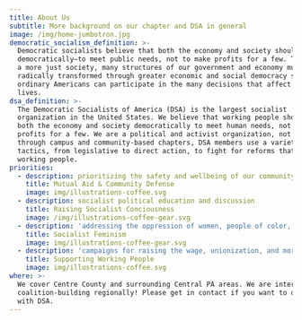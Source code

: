 ```yaml
---
title: About Us
subtitle: More background on our chapter and DSA in general
image: /img/home-jumbotron.jpg
democratic_socialism_definition: >-
  Democratic socialists believe that both the economy and society should be run
  democratically—to meet public needs, not to make profits for a few. To achieve
  a more just society, many structures of our government and economy must be
  radically transformed through greater economic and social democracy so that
  ordinary Americans can participate in the many decisions that affect our
  lives.
dsa_definition: >-
  The Democratic Socialists of America (DSA) is the largest socialist
  organization in the United States. We believe that working people should run
  both the economy and society democratically to meet human needs, not to make
  profits for a few. We are a political and activist organization, not a party;
  through campus and community-based chapters, DSA members use a variety of
  tactics, from legislative to direct action, to fight for reforms that empower
  working people.
priorities:
  - description: prioritizing the safety and wellbeing of our community
    title: Mutual Aid & Community Defense
    image: img/illustrations-coffee.svg
  - description: socialist political education and discussion
    title: Raising Socialist Conciousness
    image: /img/illustrations-coffee-gear.svg
  - description: 'addressing the oppression of women, people of color, and other groups'
    title: Socialist Feminism
    image: img/illustrations-coffee-gear.svg
  - description: 'campaigns for raising the wage, unionization, and more'
    title: Supporting Working People
    image: img/illustrations-coffee.svg
where: >-
  We cover Centre County and surrounding Central PA areas. We are interested in
  coalition-building regionally! Please get in contact if you want to organize
  with DSA.
---
```


